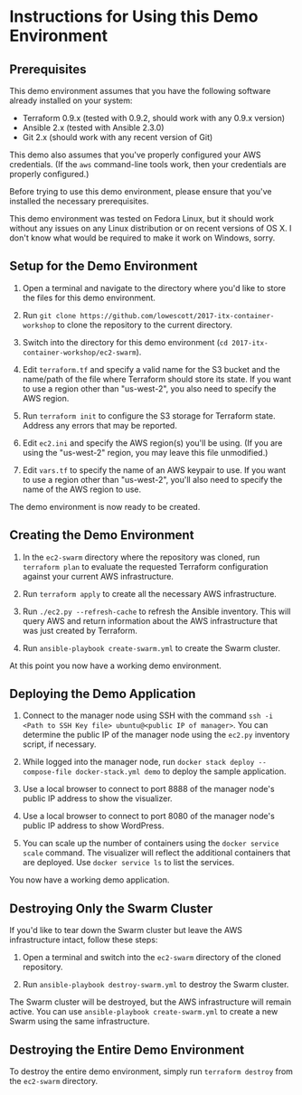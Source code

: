 # Instructions for Using this Demo Environment

## Prerequisites

This demo environment assumes that you have the following software already installed on your system:

* Terraform 0.9.x (tested with 0.9.2, should work with any 0.9.x version)
* Ansible 2.x (tested with Ansible 2.3.0)
* Git 2.x (should work with any recent version of Git)

This demo also assumes that you've properly configured your AWS credentials. (If the `aws` command-line tools work, then your credentials are properly configured.)

Before trying to use this demo environment, please ensure that you've installed the necessary prerequisites.

This demo environment was tested on Fedora Linux, but it should work without any issues on any Linux distribution or on recent versions of OS X. I don't know what would be required to make it work on Windows, sorry.

## Setup for the Demo Environment

1. Open a terminal and navigate to the directory where you'd like to store the files for this demo environment.

2. Run `git clone https://github.com/lowescott/2017-itx-container-workshop` to clone the repository to the current directory.

3. Switch into the directory for this demo environment (`cd 2017-itx-container-workshop/ec2-swarm`).

4. Edit `terraform.tf` and specify a valid name for the S3 bucket and the name/path of the file where Terraform should store its state. If you want to use a region other than "us-west-2", you also need to specify the AWS region.

5. Run `terraform init` to configure the S3 storage for Terraform state. Address any errors that may be reported.

6. Edit `ec2.ini` and specify the AWS region(s) you'll be using. (If you are using the "us-west-2" region, you may leave this file unmodified.)

7. Edit `vars.tf` to specify the name of an AWS keypair to use. If you want to use a region other than "us-west-2", you'll also need to specify the name of the AWS region to use.

The demo environment is now ready to be created.

## Creating the Demo Environment

1. In the `ec2-swarm` directory where the repository was cloned, run `terraform plan` to evaluate the requested Terraform configuration against your current AWS infrastructure.

2. Run `terraform apply` to create all the necessary AWS infrastructure.

3. Run `./ec2.py --refresh-cache` to refresh the Ansible inventory. This will query AWS and return information about the AWS infrastructure that was just created by Terraform.

4. Run `ansible-playbook create-swarm.yml` to create the Swarm cluster.

At this point you now have a working demo environment.

## Deploying the Demo Application

1. Connect to the manager node using SSH with the command `ssh -i <Path to SSH Key file> ubuntu@<public IP of manager>`. You can determine the public IP of the manager node using the `ec2.py` inventory script, if necessary.

2. While logged into the manager node, run `docker stack deploy --compose-file docker-stack.yml demo` to deploy the sample application.

3. Use a local browser to connect to port 8888 of the manager node's public IP address to show the visualizer.

4. Use a local browser to connect to port 8080 of the manager node's public IP address to show WordPress.

5. You can scale up the number of containers using the `docker service scale` command. The visualizer will reflect the additional containers that are deployed. Use `docker service ls` to list the services.

You now have a working demo application.

## Destroying Only the Swarm Cluster

If you'd like to tear down the Swarm cluster but leave the AWS infrastructure intact, follow these steps:

1. Open a terminal and switch into the `ec2-swarm` directory of the cloned repository.

2. Run `ansible-playbook destroy-swarm.yml` to destroy the Swarm cluster.

The Swarm cluster will be destroyed, but the AWS infrastructure will remain active. You can use `ansible-playbook create-swarm.yml` to create a new Swarm using the same infrastructure.

## Destroying the Entire Demo Environment

To destroy the entire demo environment, simply run `terraform destroy` from the `ec2-swarm` directory.
